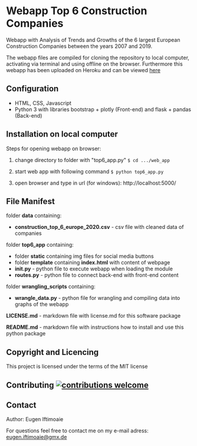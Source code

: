 # Webapp Top 6 Construction Companies

Webapp with Analysis of Trends and Growths of the 6 largest European Construction Companies between the years 2007 and 2019.

The webapp files are compiled for cloning the repository to local computer, activating via terminal and using offline on the browser.
Furthermore this webapp has been uploaded on Heroku and can be viewed [here](https://top-construction-companies.herokuapp.com/)

## Configuration
* HTML, CSS, Javascript
* Python 3 with libraries bootstrap + plotly (Front-end) and flask + pandas (Back-end)

## Installation on local computer
Steps for opening webapp on browser:
1) change directory to folder with "top6_app.py"
`$ cd .../web_app`
2) start web app with following command
`$ python top6_app.py`

3) open browser and type in url (for windows): http://localhost:5000/

## File Manifest
folder **data** containing:
* **construction_top_6_europe_2020.csv** - csv file with cleaned data of companies

folder **top6_app** containing:
* folder **static** containing img files for social media buttons
* folder **template** containing **index.html** with content of webpage
* **__init__.py** - python file to execute webapp when loading the module
* **routes.py** - python file to connect back-end with front-end content

folder **wrangling_scripts** containing:
* **wrangle_data.py** - python file for wrangling and compiling data into graphs of the webapp

**LICENSE.md** - markdown file with license.md for this software package

**README.md** - markdown file with instructions how to install and use this python package

## Copyright and Licencing
This project is licensed under the terms of the MIT license

## Contributing [![contributions welcome](https://img.shields.io/badge/contributions-welcome-brightgreen.svg?style=flat)](https://github.com/dwyl/esta/issues)

## Contact
Author: Eugen Iftimoaie

For questions feel free to contact me on my e-mail adress: eugen.iftimoaie@gmx.de
